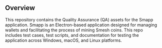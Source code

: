## Overview

This repository contains the Quality Assurance (QA) assets for the Smapp application. Smapp is an Electron-based application designed for managing wallets and facilitating the process of mining Smesh coins. This repo includes test cases, test scripts, and documentation for testing the application across Windows, macOS, and Linux platforms.
